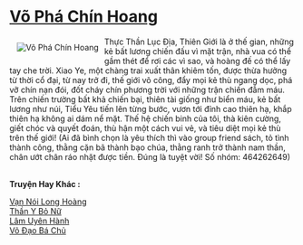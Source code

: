 <a href="https://truyenwiki.net/vo-pha-chin-hoang.35064/" title="Võ Phá Chín Hoang"><h1>Võ Phá Chín Hoang</h1></a><div style="display:table"><img align="right" style="float: left; padding: 10px;" src="https://truyenwiki.net/a/img/str/src/35064.jpg" alt="Võ Phá Chín Hoang">Thực Thần Lục Địa, Thiên Giới là ở thế gian, những kẻ bất lương chiến đấu vì mặt trận, nhà vua có thể gầm thét để rơi các vì sao, và hoàng đế có thể lấy tay che trời. Xiao Ye, một chàng trai xuất thân khiêm tốn, được thừa hưởng từ thời cổ đại, từ nay trở đi, thế giới võ công, đẩy mọi kẻ thù ngang dọc, phá vỡ chín nạn đói, đốt cháy chín phương trời với những trận chiến đẫm máu. Trên chiến trường bất khả chiến bại, thiên tài giống như biển máu, kẻ bất lương như núi, Tiểu Yêu tiến lên từng bước, vươn tới đỉnh cao thiên hạ, khắp thiên hạ không ai dám nể mặt. Thế hệ chiến binh của tôi, thà kiên cường, giết chóc và quyết đoán, thù hận một cách vui vẻ, và tiêu diệt mọi kẻ thù trên thế giới! (Ai đã bình chọn là yêu thích thì vào group friend sách, tỏ tình thành công, thằng cặn bã thành bạo chúa, thằng ranh trở thành nam thần, chân ướt chân ráo nhặt được tiền. Đúng là tuyệt vời! Số nhóm: 464262649)</div><p><br><b>Truyện Hay Khác :</b></p><a href="https://truyenwiki.net/van-noi-long-hoang.35204/" alt="Vạn Nói Long Hoàng">Vạn Nói Long Hoàng</a><br/><a href="https://sangtacviet.wordpress.com/2020/10/22/than-y-bo-nu/" alt="Thần Y Bỏ Nữ">Thần Y Bỏ Nữ</a><br/><a href="https://sangtacviet.wordpress.com/2020/10/22/lam-uyen-hanh/" alt="Lâm Uyên Hành">Lâm Uyên Hành</a><br/><a href="https://github.com/nownovels/wikidich/tree/master/truyenhay/35467" alt="Võ Đạo Bá Chủ">Võ Đạo Bá Chủ</a><br/>